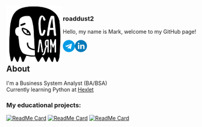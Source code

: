 <picture align="left">
  <source media="(prefers-color-scheme: dark)" srcset="hello_dark.png">
  <source media="(prefers-color-scheme: light)" srcset="hello_light.jpg">
  <img src="hello_light.jpg" align="left"  width="150" height="150" alt="A girl with text 'Hello' on Tatar language">
</picture>

### roaddust2

<p>Hello, my name is Mark, welcome to my GitHub page!</p>
<a href="https://t.me/roaddust2" target="_blank">
  <img align="left" alt="roaddust2 Telegram" width="32px" src="telegram.png"></a>
<a href="https://www.linkedin.com/in/roaddust2/" target="_blank">
  <img align="left" alt="roaddust2 LinkedIN" width="32px" src="linkedin.png"></a>
<br>
<br>

## About
I'm a Business System Analyst (BA/BSA) <br>
Currently learning Python at [Hexlet](https://ru.hexlet.io/) <br>
### My educational projects:
[![ReadMe Card](https://github-readme-stats.vercel.app/api/pin/?username=roaddust2&repo=python-project-lvl1)](https://github.com/roaddust2/python-project-lvl1)
[![ReadMe Card](https://github-readme-stats.vercel.app/api/pin/?username=roaddust2&repo=python-project-50)](https://github.com/roaddust2/python-project-50)
[![ReadMe Card](https://github-readme-stats.vercel.app/api/pin/?username=roaddust2&repo=python-project-83)]([https://github.com/roaddust2/python-project-50](https://github.com/roaddust2/python-project-83))

